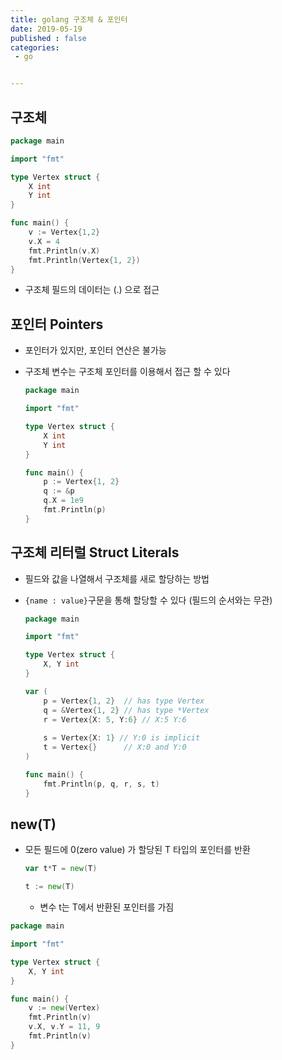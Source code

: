 ```yaml
---
title: golang 구조체 & 포인터
date: 2019-05-19
published : false
categories:
 - go


---
```








## 구조체



```go
package main

import "fmt"

type Vertex struct {
    X int
    Y int
}

func main() {
    v := Vertex{1,2}
    v.X = 4
    fmt.Println(v.X)
    fmt.Println(Vertex{1, 2})
}
```

- 구조체 필드의 데이터는 (.) 으로 접근



## 포인터 Pointers



- 포인터가 있지만, 포인터 연산은 불가능

- 구조체 변수는 구조체 포인터를 이용해서 접근 할 수 있다

  ```go
  package main
  
  import "fmt"
  
  type Vertex struct {
      X int
      Y int
  }
  
  func main() {
      p := Vertex{1, 2}
      q := &p
      q.X = 1e9
      fmt.Println(p)
  }
  ```

  



## 구조체 리터럴 Struct Literals



- 필드와 값을 나열해서 구조체를 새로 할당하는 방법

- `{name : value}`구문을 통해 할당할 수 있다 (필드의 순서와는 무관)

  ```go
  package main
  
  import "fmt"
  
  type Vertex struct {
      X, Y int
  }
  
  var (
      p = Vertex{1, 2}  // has type Vertex
      q = &Vertex{1, 2} // has type *Vertex
      r = Vertex{X: 5, Y:6} // X:5 Y:6
    
      s = Vertex{X: 1} // Y:0 is implicit
      t = Vertex{}      // X:0 and Y:0
  )
  
  func main() {
      fmt.Println(p, q, r, s, t)
  }
  ```

  





## new(T)

- 모든 필드에 0(zero value) 가 할당된 T 타입의 포인터를 반환

  ```go
  var t*T = new(T)
  ```

  ```go
  t := new(T)
  ```

  - 변수 t는 T에서 반환된 포인터를 가짐

```go
package main

import "fmt"

type Vertex struct {
    X, Y int
}

func main() {
    v := new(Vertex)
    fmt.Println(v)
    v.X, v.Y = 11, 9
    fmt.Println(v)
}

```


